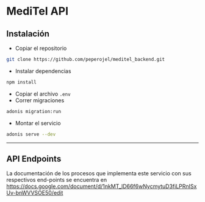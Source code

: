 # MediTel API

## Instalación

- Copiar el repositorio
```bash
git clone https://github.com/peperojel/meditel_backend.git
```
- Instalar dependencias
```bash
npm install
```
- Copiar el archivo `.env`
- Correr migraciones
```bash
adonis migration:run
```
- Montar el servicio
```bash
adonis serve --dev
```

***
## API Endpoints

La documentación de los procesos que implementa este servicio con sus respectivos end-points se encuentra en https://docs.google.com/document/d/1nkMT_lD66f6wNycmytuD3fiLPRnISxUv-bnWVVSOE50/edit
